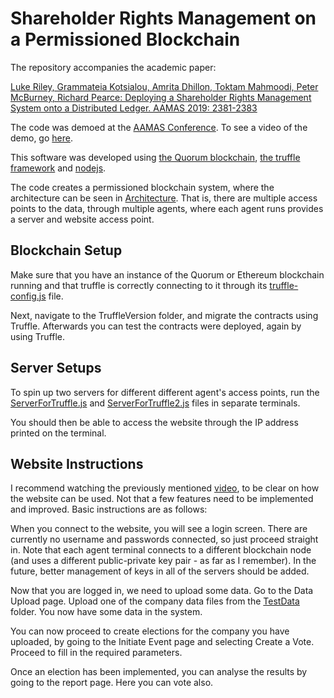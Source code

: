 # Shareholder Rights Management on a Permissioned Blockchain
The repository accompanies the academic paper:

[Luke Riley, Grammateia Kotsialou, Amrita Dhillon, Toktam Mahmoodi, Peter McBurney, Richard Pearce: Deploying a Shareholder Rights Management System onto a Distributed Ledger. AAMAS 2019: 2381-2383](https://dl.acm.org/citation.cfm?id=3332119)

The code was demoed at the [AAMAS Conference](http://aamas2019.encs.concordia.ca/accdemos.html). To see a video of the demo, go [here](https://www.youtube.com/watch?v=zD51J4YcnO0).

This software was developed using [the Quorum blockchain](https://github.com/jpmorganchase/quorum), [the truffle framework](https://github.com/trufflesuite/truffle) and [nodejs](https://github.com/nodejs).

The code creates a permissioned blockchain system, where the architecture can be seen in [Architecture](Fig1.pdf). That is, there are multiple access points to the data, through multiple agents, where each agent runs provides a server and website access point.

## Blockchain Setup

Make sure that you have an instance of the Quorum or Ethereum blockchain running and that truffle is correctly connecting to it through its [truffle-config.js](TruffleVersion/truffle-config.js) file.

Next, navigate to the TruffleVersion folder, and migrate the contracts using Truffle. Afterwards you can test the contracts were deployed, again by using Truffle.

## Server Setups

To spin up two servers for different different agent's access points, run the [ServerForTruffle.js](TruffleVersion/src/ServerForTruffle.js) and [ServerForTruffle2.js](TruffleVersion/src/ServerForTruffle2.js) files in separate terminals.

You should then be able to access the website through the IP address printed on the terminal.

## Website Instructions

I recommend watching the previously mentioned [video](https://www.youtube.com/watch?v=zD51J4YcnO0), to be clear on how the website can be used. Not that a few features need to be implemented and improved. Basic instructions are as follows:

When you connect to the website, you will see a login screen. There are currently no username and passwords connected, so just proceed straight in. Note that each agent terminal connects to a different blockchain node (and uses a different public-private key pair - as far as I remember). In the future, better management of keys in all of the servers should be added.

Now that you are logged in, we need to upload some data. Go to the Data Upload page. Upload one of the company data files from the [TestData](TestData) folder. You now have some data in the system.

You can now proceed to create elections for the company you have uploaded, by going to the Initiate Event page and selecting Create a Vote. Proceed to fill in the required parameters. 

Once an election has been implemented, you can analyse the results by going to the report page. Here you can vote also. 
